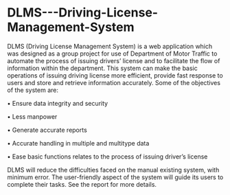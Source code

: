 # DLMS---Driving-License-Management-System 
DLMS (Driving License Management System) is a web application which was designed as a group project for use of Department of Motor Traffic to automate the process of issuing drivers’ license and to facilitate the flow of information within the department. This system can make the basic operations of issuing driving license more efficient, provide fast response to users and store and retrieve information accurately. Some of the objectives of the system are:

• Ensure data integrity and security

• Less manpower

• Generate accurate reports

• Accurate handling in multiple and multitype data

• Ease basic functions relates to the process of issuing driver’s license

DLMS will reduce the difficulties faced on the manual existing system, with minimum error. The user-friendly aspect of the system will guide its users to complete their tasks. See the report for more details.
